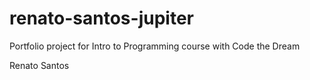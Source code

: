 # renato-santos-jupiter
Portfolio project for Intro to Programming course with Code the Dream

Renato Santos
